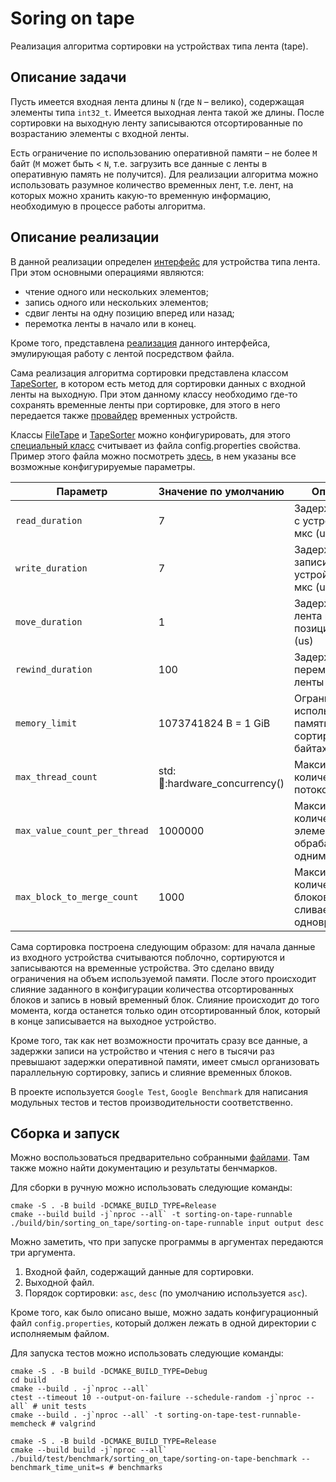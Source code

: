 # Soring on tape

Реализация алгоритма сортировки на устройствах типа лента (tape).

## Описание задачи

Пусть имеется входная лента длины `N` (где `N` – велико), содержащая элементы типа `int32_t`.
Имеется выходная лента такой же длины. После сортировки на выходную ленту записываются
отсортированные по возрастанию элементы с входной ленты.

Есть ограничение по использованию оперативной памяти – не более `M` байт (`M` может быть < `N`, т.е. загрузить все
данные с ленты в оперативную память не получится). Для реализации алгоритма можно использовать разумное количество
временных лент, т.е. лент, на которых можно хранить какую-то временную информацию, необходимую в процессе
работы алгоритма.

## Описание реализации

В данной реализации определен [интерфейс](src/sorting_on_tape/tape.h) для устройства типа лента.
При этом основными операциями являются:

- чтение одного или нескольких элементов;
- запись одного или нескольких элементов;
- сдвиг ленты на одну позицию вперед или назад;
- перемотка ленты в начало или в конец.

Кроме того, представлена [реализация](src/sorting_on_tape/file_tape.h) данного интерфейса, эмулирующая работу с лентой
посредством файла.

Сама реализация алгоритма сортировки представлена классом [TapeSorter](src/sorting_on_tape/tape_sorter.h), в котором
есть метод для сортировки данных с входной ленты на выходную.
При этом данному классу необходимо где-то сохранять временные ленты при сортировке, для этого в него передается
также [провайдер](src/sorting_on_tape/temp_tape_provider.h) временных устройств.

Классы [FileTape](src/sorting_on_tape/file_tape.h) и [TapeSorter](src/sorting_on_tape/tape_sorter.h) можно
конфигурировать, для этого [специальный класс](src/sorting_on_tape/configuration.h) считывает из файла config.properties
свойства. Пример этого файла можно посмотреть [здесь](config.properties), в нем указаны все возможные конфигурируемые
параметры.

| Параметр                     | Значение по умолчанию               | Описание                                                        |
|------------------------------|-------------------------------------|-----------------------------------------------------------------|
| `read_duration`              | 7                                   | Задержка чтения с устройства в мкс (us)                         |
| `write_duration`             | 7                                   | Задержка записи на устройство в мкс (us)                        |
| `move_duration`              | 1                                   | Задержка сдвига лента на одну позицию в мкс (us)                |
| `rewind_duration`            | 100                                 | Задержка перемотки ленты в мкс (us)                             |
| `memory_limit`               | 1073741824 B = 1 GiB                | Ограничение используемой памяти при сортировке в байтах (B)     |
| `max_thread_count`           | std::thread::hardware_concurrency() | Максимальное количество потоков                                 |
| `max_value_count_per_thread` | 1000000                             | Максимальное количество элементов, обрабатываемых одним потоком |
| `max_block_to_merge_count`   | 1000                                | Максимальное количество блоков, сливаемых одновременно          |

Сама сортировка построена следующим образом: для начала данные из входного устройства считываются поблочно, сортируются
и записываются на временные устройства.
Это сделано ввиду ограничения на объем используемой памяти. После этого происходит слияние заданного в конфигурации
количества отсортированных блоков и запись в новый временный блок.
Слияние происходит до того момента, когда останется только один отсортированный блок, который в конце
записывается на выходное устройство.

Кроме того, так как нет возможности прочитать сразу все данные, а задержки записи на устройство и чтения с него в тысячи
раз превышают задержки оперативной памяти, имеет смысл организовать параллельную сортировку, запись и слияние временных
блоков.

В проекте используется `Google Test`, `Google Benchmark` для написания модульных тестов и тестов производительности
соответственно.

## Сборка и запуск

Можно воспользоваться предварительно собранными [файлами](https://github.com/stolex1y/sorting-on-tape/releases/latest).
Там также можно найти документацию и результаты бенчмарков.

Для сборки в ручную можно использовать следующие команды:

```shell
cmake -S . -B build -DCMAKE_BUILD_TYPE=Release
cmake --build build -j`nproc --all` -t sorting-on-tape-runnable
./build/bin/sorting_on_tape/sorting-on-tape-runnable input output desc 
```

Можно заметить, что при запуске программы в аргументах передаются три аргумента.

1. Входной файл, содержащий данные для сортировки.
2. Выходной файл.
3. Порядок сортировки: `asc`, `desc` (по умолчанию используется `asc`).

Кроме того, как было описано выше, можно задать конфигурационный файл `config.properties`, который должен лежать в одной
директории с исполняемым файлом.

Для запуска тестов можно использовать следующие команды:

```shell
cmake -S . -B build -DCMAKE_BUILD_TYPE=Debug
cd build
cmake --build . -j`nproc --all`
ctest --timeout 10 --output-on-failure --schedule-random -j`nproc --all` # unit tests
cmake --build . -j`nproc --all` -t sorting-on-tape-test-runnable-memcheck # valgrind
```

```shell
cmake -S . -B build -DCMAKE_BUILD_TYPE=Release
cmake --build build -j`nproc --all`
./build/test/benchmark/sorting_on_tape/sorting-on-tape-benchmark --benchmark_time_unit=s # benchmarks
```
